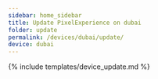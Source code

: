 ```yaml
---
sidebar: home_sidebar
title: Update PixelExperience on dubai
folder: update
permalink: /devices/dubai/update/
device: dubai
---
```

{% include templates/device_update.md %}
